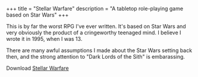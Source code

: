 +++
title = "Stellar Warfare"
description = "A tabletop role-playing game based on Star Wars"
+++

This is by far the worst RPG I've ever written. It's
based on Star Wars and very obviously the product of a cringeworthy
teenaged mind. I believe I wrote it in 1995, when I was 13.

There are many awful assumptions I made about the Star Wars setting
back then, and the strong attention to "Dark Lords of the Sith" is embarassing.

Download [Stellar Warfare](https://files.benovermyer.com/rpgs/stellar-warfare.pdf)
